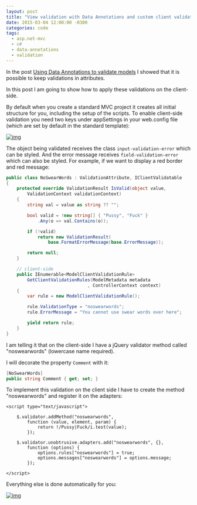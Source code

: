 ```yaml
---
layout: post
title: "View validation with Data Annotations and custom client validations in MVC"
date: 2015-03-04 12:00:00 -0300
categories: code
tags:
  - asp.net-mvc
  - c#
  - data-annotations
  - validation
---
```

In the post [Using Data Annotations to validate models](https://brunolm.wordpress.com/2015/03/04/using-data-annotations-to-validate-models/) I showed that it is possible to keep validations in attributes.

In this post I am going to show how to apply these validations on the client-side.

By default when you create a standard MVC project it creates all initial structure for you, including the setup of the scripts. To enable client-side validation you need two keys under appSettings in your web.config file (which are set by default in the standard template):
<!--more-->

[![img](https://brunolm.files.wordpress.com/2015/03/2015-46-04-08-46-23-925.png)](https://brunolm.files.wordpress.com/2015/03/2015-46-04-08-46-23-925.png)

The object being validated receives the class `input-validation-error` which can be styled. And the error message receives `field-validation-error` which can also be styled. For example, if we want to display a red border and red message:

```csharp
public class NoSwearWords : ValidationAttribute, IClientValidatable
{
    protected override ValidationResult IsValid(object value,
        ValidationContext validationContext)
    {
        string val = value as string ?? "";

        bool valid = !new string[] { "Pussy", "Fuck" }
            .Any(o => val.Contains(o));

        if (!valid)
            return new ValidationResult(
                base.FormatErrorMessage(base.ErrorMessage));

        return null;
    }

    // client-side
    public IEnumerable<ModelClientValidationRule>
        GetClientValidationRules(ModelMetadata metadata
                               , ControllerContext context)
    {
        var rule = new ModelClientValidationRule();

        rule.ValidationType = "noswearwords";
        rule.ErrorMessage = "You cannot use swear words over here";

        yield return rule;
    }
}
```

I am telling it that on the client-side I have a jQuery validator method called "noswearwords" (lowercase name required).

I will decorate the property `Comment` with it:

```csharp
[NoSwearWords]
public string Comment { get; set; }
```

To implement this validation on the client side I have to create the method "noswearwords" and register it on the adapters:

```
<script type="text/javascript">

    $.validator.addMethod("noswearwords",
        function (value, element, param) {
            return !/Pussy|Fuck/i.test(value);
        });

    $.validator.unobtrusive.adapters.add("noswearwords", {},
        function (options) {
            options.rules["noswearwords"] = true;
            options.messages["noswearwords"] = options.message;
        });

</script>
```

Everything else is done automatically for you:

[![img](https://brunolm.files.wordpress.com/2015/03/2015-26-04-09-26-18-429.png)](https://brunolm.files.wordpress.com/2015/03/2015-26-04-09-26-18-429.png)
